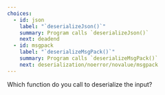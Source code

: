 ```yaml
---
choices:
  - id: json
    label: "`deserializeJson()`"
    summary: Program calls `deserializeJson()`
    next: deadend
  - id: msgpack
    label: "`deserializeMsgPack()`"
    summary: Program calls `deserializeMsgPack()`
    next: deserialization/noerror/novalue/msgpack
---
```


Which function do you call to deserialize the input?